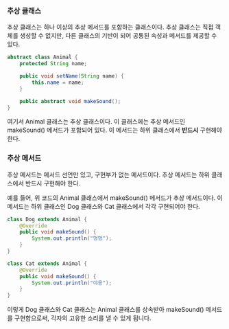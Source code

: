### 추상 클래스
추상 클래스는 하나 이상의 추상 메서드를 포함하는 클래스이다. 추상 클래스는 직접 객체를 생성할 수 없지만, 다른 클래스의 기반이 되어 공통된 속성과 메서드를 제공할 수 있다.

```java
abstract class Animal {
    protected String name;

    public void setName(String name) {
        this.name = name;
    }

    public abstract void makeSound();
}
```

여기서 Animal 클래스는 추상 클래스이다. 이 클래스에는 추상 메서드인 makeSound() 메서드가 포함되어 있다. 이 메서드는 하위 클래스에서 **반드시** 구현해야 한다.
### 추상 메서드
추상 메서드는 메서드 선언만 있고, 구현부가 없는 메서드이다. 추상 메서드는 하위 클래스에서 반드시 구현해야 한다.

예를 들어, 위 코드의 Animal 클래스에서 makeSound() 메서드가 추상 메서드이다. 이 메서드는 하위 클래스인 Dog 클래스와 Cat 클래스에서 각각 구현되어야 한다.

```java
class Dog extends Animal {
    @Override
    public void makeSound() {
        System.out.println("멍멍");
    }
}

class Cat extends Animal {
    @Override
    public void makeSound() {
        System.out.println("야옹");
    }
}
```

이렇게 Dog 클래스와 Cat 클래스는 Animal 클래스를 상속받아 makeSound() 메서드를 구현함으로써, 각자의 고유한 소리를 낼 수 있게 됩니다.